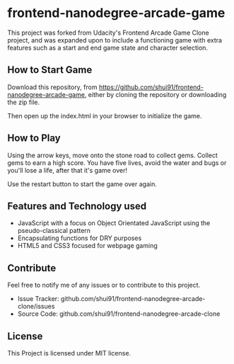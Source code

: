 frontend-nanodegree-arcade-game
===============================

This project was forked from Udacity's Frontend Arcade Game Clone project, and was expanded upon to include a functioning game with extra features such as a start and end game state and character selection.

How to Start Game
-----------------
Download this repository, from https://github.com/shui91/frontend-nanodegree-arcade-game, either by cloning the repository or downloading the zip file. 

Then open up the index.html in your browser to initialize the game.

How to Play
-----------
Using the arrow keys, move onto the stone road to collect gems. Collect gems to earn a high score.
You have five lives, avoid the water and bugs or you'll lose a life, after that it's game over! 

Use the restart button to start the game over again.

Features and Technology used
---------
- JavaScript with a focus on Object Orientated JavaScript using the pseudo-classical pattern
- Encapsulating functions for DRY purposes
- HTML5 and CSS3 focused for webpage gaming

Contribute
----------
Feel free to notify me of any issues or to contribute to this project.


- Issue Tracker: github.com/shui91/frontend-nanodegree-arcade-clone/issues
- Source Code: github.com/shui91/frontend-nanodegree-arcade-clone

License
------- 
This Project is licensed under MIT license.
